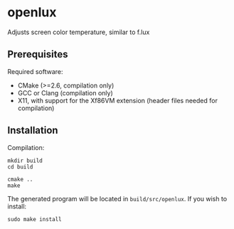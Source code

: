 openlux
=======

Adjusts screen color temperature, similar to f.lux

## Prerequisites ##

Required software:

 * CMake (>=2.6, compilation only)
 * GCC or Clang (compilation only)
 * X11, with support for the Xf86VM extension (header files needed for compilation)

## Installation ##

Compilation:

    mkdir build
    cd build

    cmake ..
    make

The generated program will be located in `build/src/openlux`. If you wish to install:

    sudo make install
